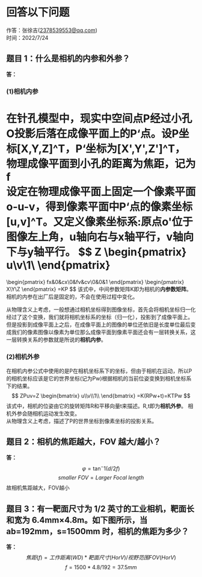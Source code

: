 # 回答以下问题

作答：张徐吉(2378539553@qq.com)  
时间：2022/7/24

## 题目 1：什么是相机的内参和外参？

**答：**  

### (1)相机内参

在针孔模型中，现实中空间点P经过小孔O投影后落在成像平面上的P‘点。设P坐标[X,Y,Z]^T，P‘坐标为[X',Y',Z']^T，物理成像平面到小孔的距离为焦距，记为f  
设定在物理成像平面上固定一个像素平面o-u-v，得到像素平面中P‘点的像素坐标[u,v]^T。又定义像素坐标系:原点o'位于图像左上角，u轴向右与x轴平行，v轴向下与y轴平行。
$$
Z
\begin{pmatrix}
u\\v\\1\\
\end{pmatrix}
=

\begin{pmatrix}
fx&0&cx\\0&fv&cv\\0&0&1
\end{pmatrix}
\begin{pmatrix}
X\\Y\\Z
\end{pmatrix}
=KP
$$
该式中，中间参数矩阵K即为相机的**内参数矩阵**。相机的内参在出厂后是固定的，不会在使用过程中变化。  

从物理含义上考虑，一般想通过相机坐标得到图像坐标，首先会将相机坐标归一化经过了这个变换，我们就将相机坐标系的坐标（归一化），投影到了成像平面上。但是投影到成像平面上之后，在成像平面上的图像的单位还依旧是长度单位最后变成我们的像素图像以像素为单位那么成像平面到像素平面还会有一层转换关系，这一层转换关系的参数就是所说的**相机内参**。

### (2)相机外参

在相机内参公式中使用的是P在相机坐标系下的坐标，但由于相机在运动，所以P的相机坐标应该是它的世界坐标(记为Pw)根据相机的当前位姿变换到相机坐标系下的结果。  
$$
ZPuv=Z
\begin{bmatrix}
u\\v\\1\\
\end{bmatrix}
=K(RPw+t)=KTPw
$$
该式中，相机的位姿由它的旋转矩阵R和平移向量t来描述。R,t即为**相机外参**。
相机外参会随相机运动发生改变。  
从物理含义上考虑，描述了P的世界坐标到像素坐标的投影关系。

## 题目 2：相机的焦距越大，FOV 越大/越小？

**答：**  
$$
\varphi=\tan^-1(d/2f)
$$
$$
smaller \ FOV = Larger \ Focal\  length
$$
故相机焦距越大，FOV越小

## 题目 3：有一靶面尺寸为 1/2 英寸的工业相机，靶面长和宽为 6.4mm×4.8m。如下图所示，当 ab=192mm，s=1500mm 时，相机的焦距为多少？

**答：**  
$$
焦距(f)=工作距离(WD)*靶面尺寸(H or V)/视野范围FOV(H or V)
$$
$$
f=1500*4.8/192=37.5mm
$$
